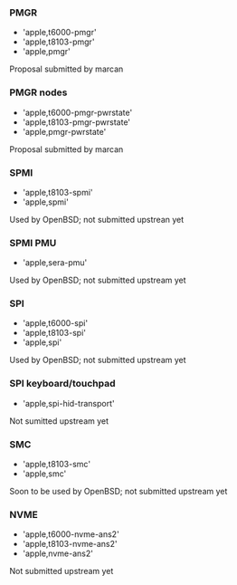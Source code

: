 ### PMGR
- 'apple,t6000-pmgr'
- 'apple,t8103-pmgr'
- 'apple,pmgr'

Proposal submitted by marcan

### PMGR nodes
- 'apple,t6000-pmgr-pwrstate'
- 'apple,t8103-pmgr-pwrstate'
- 'apple,pmgr-pwrstate'

Proposal submitted by marcan

### SPMI
- 'apple,t8103-spmi'
- 'apple,spmi'

Used by OpenBSD; not submitted upstrean yet

### SPMI PMU
- 'apple,sera-pmu'

Used by OpenBSD; not submitted upstream yet

### SPI
- 'apple,t6000-spi'
- 'apple,t8103-spi'
- 'apple,spi'

Used by OpenBSD; not submitted upstream yet

### SPI keyboard/touchpad
- 'apple,spi-hid-transport'

Not sumitted upstream yet

### SMC
- 'apple,t8103-smc'
- 'apple,smc'

Soon to be used by OpenBSD; not submitted upstream yet

### NVME
- 'apple,t6000-nvme-ans2'
- 'apple,t8103-nvme-ans2'
- 'apple,nvme-ans2'

Not submitted upstream yet
